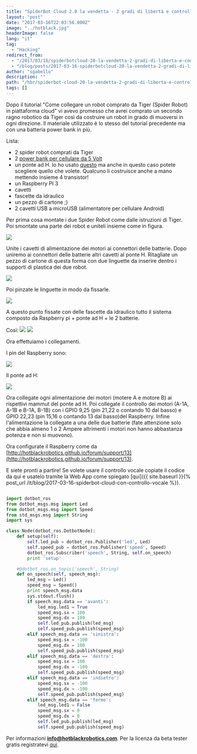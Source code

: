 ```yaml
---
title: "SpiderBot Cloud 2.0 la vendetta - 2 gradi di libertà e controllo vocale"
layout: "post"
date: "2017-03-16T22:03:56.000Z"
image: "../hotblack.jpg"
headerImage: false
lang: "it"
tag:
  - "Hacking"
redirect_from:
  - "/2017/03/16/spiderbotcloud-20-la-vendetta-2-gradi-di-liberta-e-controllo-vocale/"
  - "/blog/posts/2017-03-16-spiderbotcloud-20-la-vendetta-2-gradi-di-liberta-e-controllo-vocale"
author: "sgabello"
description: ""
path: "/hbr/spiderbot-cloud-20-la-vendetta-2-gradi-di-liberta-e-controllo-vocale/"
tags: []
---
```


Dopo il tutorial "Come collegare un robot comprato da Tiger (Spider Robot) in piattaforma cloud" vi avevo promesso che avrei comprato un secondo ragno robotico da Tiger così da costruire un robot in grado di muoversi in ogni direzione.
Il materiale utilizzato è lo stesso del tutorial precedente ma con una batteria power bank in più.

Lista:

- 2 spider robot comprati da Tiger
- 2 [power bank per cellulare da 5 Volt](http://www.dx.com/p/cylinder-shaped-external-6000mah-emergency-power-battery-charger-for-iphone-cell-phone-silver-206652#.WFpnUrbhB-V)
- un ponte ad H. Io ho usato [questo](http://eud.dx.com/product/hg7881-two-channel-motor-driver-board-dark-blue-2-5-12v-2-pcs-844407060) ma anche in questo caso potete scegliere quello che volete. Qualcuno li costruisce anche a mano mettendo insieme 4 transistor!
- un Raspberry PI 3
- cavetti
- fascette da idraulico
- un pezzo di cartone ;)
- 2 cavetti USB a microUSB (alimentatore per cellulare Android)

Per prima cosa montate i due Spider Robot come dalle istruzioni di Tiger. Poi smontate una parte dei robot e uniteli insieme come in figura.

![](./1.jpeg)

Unite i cavetti di alimentazione dei motori ai connettori delle batterie. Dopo uniremo ai connettori delle batterie altri cavetti al ponte H.
Ritagliate un pezzo di cartone di questa forma con due linguette da inserire dentro i supporti di plastica dei due robot.

![](./2.jpeg)

Poi pinzate le linguette in modo da fissarle.

![](./3.jpeg)

A questo punto fissate con delle fascette da idraulico tutto il sistema composto da Raspberry pi + ponte ad H + le 2 batterie.

Così:
![](./4.jpeg)
![](./5.jpeg)

Ora effettuiamo i collegamenti.

I pin del Raspberry sono:

![](<./RP2_Pinout%20(1).png>)

Il ponte ad H:

![](./maxresdefault.jpg)

Ora collegate ogni alimentazione dei motori (motere A e motore B) ai rispettivi mammut del ponte ad H. Poi collegate il controllo dei motori (A-1A, A-1B e B-1A, B-1B) con i GPIO 9,25 (pin 21,22 o contando 10 dal basso) e GPIO 22,23 (pin 15,16 o contando 13 dal basso)del Raspberry. Infine l'alimentazione la collegate a una delle due batterie (fate attenzione solo che abbia almeno 1 o 2 Ampere altrimenti i motori non hanno abbastanza potenza e non si muovono).

Ora configurate il Raspberry come da [http://hotblackrobotics.github.io/forum/support/13](http://hotblackrobotics.github.io/forum/support/13).

E siete pronti a partire!
Se volete usare il controllo vocale copiate il codice da qui e usatelo tramite la Web App come spiegato [qui]({{ site.baseurl }}{% post_url /it/blog/2017-03-16-spiderbot-cloud-con-controllo-vocale %}).

```python

import dotbot_ros
from dotbot_msgs.msg import Led
from dotbot_msgs.msg import Speed
from std_msgs.msg import String
import sys

class Node(dotbot_ros.DotbotNode):
    def setup(self):
        self.led_pub = dotbot_ros.Publisher('led', Led)
        self.speed_pub = dotbot_ros.Publisher('speed', Speed)
        dotbot_ros.Subscriber('speech', String, self.on_speech)
        print 'setup'

    #@dotbot_ros.on_topic('speech', String)
    def on_speech(self, speech_msg):
        led_msg = Led()
        speed_msg = Speed()
        print speech_msg.data
        sys.stdout.flush()
        if speech_msg.data == 'avanti':
            led_msg.led1 = True
            speed_msg.sx = 100
            speed_msg.dx = 100
            self.led_pub.publish(led_msg)
            self.speed_pub.publish(speed_msg)
        elif speech_msg.data == 'sinistra':
            speed_msg.sx = -100
            speed_msg.dx = 100
            self.speed_pub.publish(speed_msg)
        elif speech_msg.data == 'destra':
            speed_msg.sx = 100
            speed_msg.dx = -100
            self.speed_pub.publish(speed_msg)
        elif speech_msg.data == 'indietro':
            speed_msg.sx = -100
            speed_msg.dx = -100
            self.speed_pub.publish(speed_msg)
        elif speech_msg.data == 'fermo':
            led_msg.led1 = False
            speed_msg.sx = 0
            speed_msg.dx = 0
            self.led_pub.publish(led_msg)
            self.speed_pub.publish(speed_msg)
```

Per informazioni **info@hotblackrobotics.com**. Per la licenza da beta tester gratis registratevi [qui](http://cloud.hotblackrobotics.com/register).

